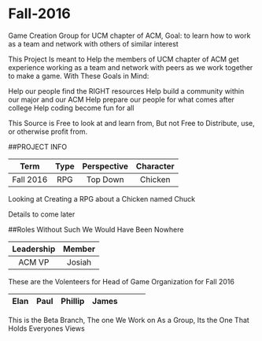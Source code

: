 # Fall-2016
Game Creation Group for UCM chapter of ACM, Goal: to learn how to work as a team and network with others of similar interest

This Project Is meant to Help the members of UCM chapter of ACM get experience working as a team and network with peers as we work together to make a game. With These Goals in Mind:

Help our people find the RIGHT resources
Help build a community within our major and our ACM
Help prepare our people for what comes after college
Help coding become fun for all

This Source is Free to look at and learn from, But not Free to Distribute, use, or otherwise profit from.

##PROJECT INFO

| **Term**  |  **Type** |  **Perspective** |  **Character** |
|:-------:  |:--------: |:-------:         |:--------: |
| Fall 2016 |   RPG     | Top Down         |    Chicken      |

Looking at Creating a RPG about a Chicken named Chuck

Details to come later

##Roles
Without Such We Would Have Been Nowhere

|Leadership|Member|
| :---------:  | :------: |
| ACM VP       | Josiah   |



These are the Volenteers for Head of Game Organization for Fall 2016

|   **Elan**       | **Paul**     |  **Phillip** |    **James**      |          |          |          |
| :---------:  | :------: | :------: | :------: | :------: | :------: | :------: |



This is the Beta Branch, The one We Work on As a Group, Its the One That Holds Everyones Views

